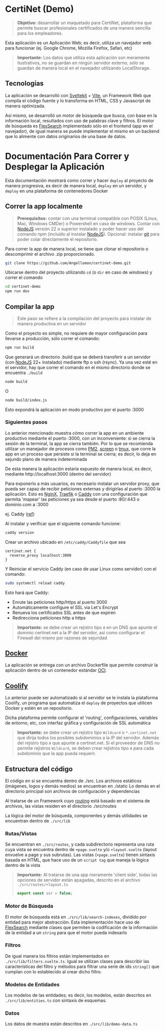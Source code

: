 # CertiNet (Demo)
> **Objetivo:** desarrollar un maquetado para CertiNet, plataforma que permite buscar profesionales certificados de una manera sencilla para los empleadores.

Esta aplicación es un Aplicación Web; es decir, utiliza un navejador web para funcionar (ej. Google Chrome, Mozilla Firefox, Safari, etc)

> **Importante:** Los datos que utiliza esta aplicación son meramente ilustrativos, no se guardan en ningún servidor externo, sólo se guardan de manera local en el navejador utilizando LocalStorage.

## Tecnologías
La aplicación se desarrolló con [Sveltekit](https://svelte.dev/docs/kit/introduction) + [Vite](https://vite.dev/), un Framework Web que compila el código fuente y lo transforma en HTML, CSS y Javascript de manera optimizada.

Así mismo, se desarrolló un motor de búsqueda que busca, con base en la información local, resultados con uso de palabras clave y filtros.
El motor de búsqueda es [FlexSearch](https://github.com/nextapps-de/flexsearch) implementado sólo en el frontend (app en el navejador), de igual manera se puede implementar el mismo en un backend que lo alimente con datos originarios de una base de datos.

# Documentación Para Correr y Desplegar la Aplicación
Esta documentación mostrará como correr y hacer `deploy` al proyecto de manera progresiva, es decir de manera local, `deploy` en un servidor, y `deploy` en una plataforma de contenedores Docker

## Correr la app localmente
> **Prerequisitos:** contar con una terminal compatible con POSIX (Linux, Mac, Windows CMDer) o Powershell en caso de windows.
> Contar con [NodeJS](https://nodejs.org/en/download) versión 22 o superior instalado y poder hacer uso del comando npm (incluido al instalar [NodeJS](https://nodejs.org/en/download)).
> Opcional: instalar [git](https://git-scm.com/downloads) para poder colar directamente el repositorio.

Para correr la app de manera local, se tiene que clonar el repositorio o descomprimir el archivo .zip proporcionado.

``` bash
git clone https://github.com/Angellomon/certinet-demo.git
```

Ubicarse dentro del proyecto utilizando `cd` (o `dir` en caso de windows) y correr el comando

``` bash
cd certinet-demo
npm run dev
```

## Compilar la app
> Este paso se refiere a la compilación del proyecto para instalar de manera productiva en un servidor

Como el proyecto es simple, no requiere de mayor configuración para llevarse a producción, sólo correr el comando:
``` bash
npm run build
```
Que generará un directorio .build que se deberá transferir a un servidor (con [NodeJS](https://nodejs.org/en/download) 22+ instalado) mediante ftp o ssh (rsync).
Ya una vez esté en el servidor, hay que correr el comando en el mismo directorio donde se encuentra `./build`
``` bash
node build
```
O
``` bash
node build/index.js
```

Esto expondrá la aplicación en modo productivo por el puerto :3000

### Siguientes pasos
Lo anterior mencionado muestra cómo correr la app en un ambiente productivo mediante el puerto :3000, con un inconveniente: si se cierra la sesión de la terminal, la app se cierra también. Por lo que se recomienda utilizar un manejador de procesos como [PM2](https://pm2.io/), [screen](https://www.gnu.org/software/screen/manual/screen.html) o [tmux](https://github.com/tmux/tmux/wiki), que corre la app en un proceso que persiste si la terminal se cierra; es decir, lo deja en sejundo plano de manera indeterminada

De esta manera la aplicación estaría expuesto de manera local, es decir, mediante http://localhost:3000 (dentro del servidor)

Para exponerlo a más usuarios, es necesario instalar un servidor proxy, que pueda ser capaz de recibir peticiones externas y dirigirlas al puerto :3000 la aplicación. Esto es [NginX](https://nginx.org/en/), [Traefik](https://doc.traefik.io/traefik/) o [Caddy](https://caddyserver.com/) con una configuración que permita 'mapear' las peticiones ya sea desde el puerto :80/:443 o dominio.com a :3000

ej. Caddy ([ref](https://mainvps.net/blog/using-caddy-as-a-reverse-proxy/))

Al instalar y verificar que el siguiente comando funcione:
``` bash
caddy version
```

Crear un archivo ubicado en `/etc/caddy/Caddyfile` que sea

```
certinet.net {
  reverse_proxy localhost:3000
}
```

Y Reiniciar el servicio Caddy (en caso de usar Linux como servidor) con el comando:
```bash
sudo systemctl reload caddy
```

Esto hará que Caddy:
+ Enrute las peticiones http/https al puerto 3000
+ Automáticamente configure el SSL via Let's Encrypt
+ Renueva los certificados SSL antes de que expiren 
+ Redirecciona peticiones http a https

> **Importante:** se debe crear un rejistro tipo `A` en un DNS que apunte el dominio certinet.net a la IP del servidor, así como configurar el Firewall del mismo por razones de sejuridad

## [Docker](https://www.docker.com/)

La aplicación se entrega con un archivo Dockerfile que permite construir la aplicación dentro de un contenedor estándar [OCI](https://opencontainers.org/).

## [Coolify](https://coolify.io/)
Lo anterior puede ser automatizado si al servidor se le instala la plataforma Coolify, un programa que automatiza el `deploy` de proyectos que utilicen Docker y estén en un repositorio.

Dicha plataforma permite configurar el 'routing', configuraciones, variables de entorno, etc, con interfaz gráfica y configuración de SSL automática

> **Importante:** se debe crear un rejistro tipo `Wildcard` o `*.certinet.net` que dirija todos los posibles subdominios a la IP del servidor. Además del rejistro tipo `A` que apunte a certinet.net.
> Si el proveedor de DNS no permite rejistros `Wildcard`, se deben crear rejistros tipo `A` para cada subdominio que la app pueda requerir.

## Estructura del código
El código en sí se encuentra dentro de ./src.
Los archivos estáticos (imágenes, logos y demás medios) se encuentran en ./static
Lo demás en el directorio principal son archivos de configuración y dependencias

Al tratarse de un Framework cuyo [routing](https://www.oyova.com/blog/what-is-a-route-web-dev/) está basado en el sistema de archivos, las vistas residen en el directorio ./src/routes

La lógica del motor de búsqueda, componentes y demás utilidades se encuentran dentro de `./src/lib`

### Rutas/Vistas
Se encuentran en `./src/routes`, y cada subdirectorio representa una ruta cuya vista se encuentra dentro de `+page.svelte` y/o `+layout.svelte` (layout envuelve a page y sus subrutas).
Las vistas (`+page.svelte`) tienen sintaxis basada en HTML, que hace uso de un `script tag` que maneja la lógica dentro de la vista

> **Importante:** Al tratarse de una app meramente 'client side', todas las opciones de servidor están apagadas, descrito en el archivo `./src/routes/+layout.ts`
> ```javascript
> export const ssr = false;
> ```

### Motor de Búsqueda
El motor de búsqueda está en `./src/lib/search-indexes`, dividido por entidad para mejor abstracción. Esta implementación hace uso de [FlexSearch](https://github.com/nextapps-de/flexsearch) mediante clases que permiten la codificación de la información de la entidad a un `string` para que el motor pueda indexarlo

### Filtros
De igual manera los filtros están implementados en `./src/lib/filters.svelte.ts`. Igual se utilizan clases para describir las características del filtro  y métodos para filtrar una serie de ids `string[]` que cumplan con lo establecido al crear dicho filtro.

### Modelos de Entidades
Los modelos de las entidades; es decir, los modelos, están descritos en `./src/lib/entities.ts` con sintaxis de esquemas.

### Datos
Los datos de muestra están descritos en `./src/lib/demo-data.ts`